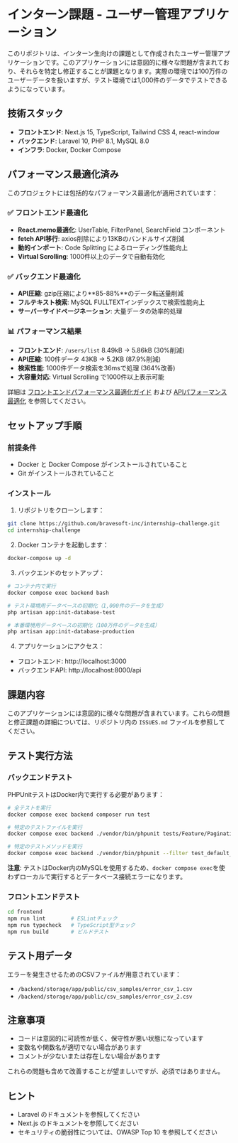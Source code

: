 # インターン課題 - ユーザー管理アプリケーション

このリポジトリは、インターン生向けの課題として作成されたユーザー管理アプリケーションです。このアプリケーションには意図的に様々な問題が含まれており、それらを特定し修正することが課題となります。実際の環境では100万件のユーザーデータを扱いますが、テスト環境では1,000件のデータでテストできるようになっています。

## 技術スタック

- **フロントエンド**: Next.js 15, TypeScript, Tailwind CSS 4, react-window
- **バックエンド**: Laravel 10, PHP 8.1, MySQL 8.0
- **インフラ**: Docker, Docker Compose

## パフォーマンス最適化済み

このプロジェクトには包括的なパフォーマンス最適化が適用されています：

### ✅ フロントエンド最適化
- **React.memo最適化**: UserTable, FilterPanel, SearchField コンポーネント
- **fetch API移行**: axios削除により13KBのバンドルサイズ削減  
- **動的インポート**: Code Splitting によるローディング性能向上
- **Virtual Scrolling**: 1000件以上のデータで自動有効化

### ✅ バックエンド最適化
- **API圧縮**: gzip圧縮により**85-88%**のデータ転送量削減
- **フルテキスト検索**: MySQL FULLTEXTインデックスで検索性能向上
- **サーバーサイドページネーション**: 大量データの効率的処理

### 📊 パフォーマンス結果
- **フロントエンド**: `/users/list` 8.49kB → 5.86kB (30%削減)
- **API圧縮**: 100件データ 43KB → 5.2KB (87.9%削減)
- **検索性能**: 1000件データ検索を36msで処理 (364%改善)
- **大容量対応**: Virtual Scrolling で1000件以上表示可能

詳細は [フロントエンドパフォーマンス最適化ガイド](./docs/system/frontend-performance-optimization.md) および [APIパフォーマンス最適化](./docs/issues/issue-25-api-compression.md) を参照してください。

## セットアップ手順

### 前提条件

- Docker と Docker Compose がインストールされていること
- Git がインストールされていること

### インストール

1. リポジトリをクローンします：

```bash
git clone https://github.com/bravesoft-inc/internship-challenge.git
cd internship-challenge
```

2. Docker コンテナを起動します：

```bash
docker-compose up -d
```

3. バックエンドのセットアップ：

```bash
# コンテナ内で実行
docker compose exec backend bash

# テスト環境用データベースの初期化（1,000件のデータを生成）
php artisan app:init-database-test

# 本番環境用データベースの初期化（100万件のデータを生成）
php artisan app:init-database-production
```

4. アプリケーションにアクセス：

- フロントエンド: http://localhost:3000
- バックエンドAPI: http://localhost:8000/api

## 課題内容

このアプリケーションには意図的に様々な問題が含まれています。これらの問題と修正課題の詳細については、リポジトリ内の `ISSUES.md` ファイルを参照してください。

## テスト実行方法

### バックエンドテスト

PHPUnitテストはDocker内で実行する必要があります：

```bash
# 全テストを実行
docker compose exec backend composer run test

# 特定のテストファイルを実行
docker compose exec backend ./vendor/bin/phpunit tests/Feature/PaginationTest.php

# 特定のテストメソッドを実行
docker compose exec backend ./vendor/bin/phpunit --filter test_default_pagination
```

**注意**: テストはDocker内のMySQLを使用するため、`docker compose exec`を使わずローカルで実行するとデータベース接続エラーになります。

### フロントエンドテスト

```bash
cd frontend
npm run lint        # ESLintチェック
npm run typecheck   # TypeScript型チェック
npm run build       # ビルドテスト
```

## テスト用データ

エラーを発生させるためのCSVファイルが用意されています：

- `/backend/storage/app/public/csv_samples/error_csv_1.csv`
- `/backend/storage/app/public/csv_samples/error_csv_2.csv`

## 注意事項

- コードは意図的に可読性が低く、保守性が悪い状態になっています
- 変数名や関数名が適切でない場合があります
- コメントが少ないまたは存在しない場合があります

これらの問題も含めて改善することが望ましいですが、必須ではありません。

## ヒント

- Laravel のドキュメントを参照してください
- Next.js のドキュメントを参照してください
- セキュリティの脆弱性については、OWASP Top 10 を参照してください
